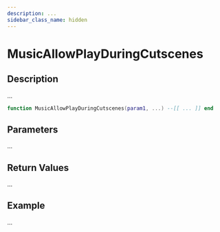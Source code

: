 ```yaml
---
description: ...
sidebar_class_name: hidden
---
```


# MusicAllowPlayDuringCutscenes

## Description

...

```lua
function MusicAllowPlayDuringCutscenes(param1, ...) --[[ ... ]] end
```

## Parameters

...

## Return Values

...

## Example

...

